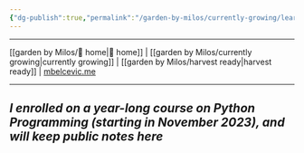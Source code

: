```yaml
---
{"dg-publish":true,"permalink":"/garden-by-milos/currently-growing/learning-python-in-public/"}
---
```



---
[[garden by Milos/🏡 home\|🏡 home]] | [[garden by Milos/currently growing\|currently growing]] | [[garden by Milos/harvest ready\|harvest ready]] | [mbelcevic.me](https://mbelcevic.me/)  

---

## *I enrolled on a year-long course on Python Programming (starting in November 2023), and will keep public notes here*

